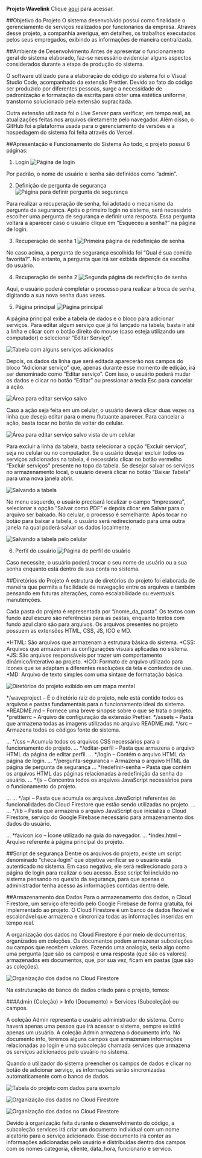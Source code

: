 **Projeto Wavelink**
Clique [aqui](https://waveproject.vercel.app/login) para acessar.

##Objetivo do Projeto
O sistema desenvolvido possui como finalidade o gerenciamento de serviços realizados por funcionários da empresa. Através desse projeto, a companhia averigua, em detalhes, os trabalhos executados pelos seus empregados, exibindo as informações de maneira centralizada.

##Ambiente de Desenvolvimento
Antes de apresentar o funcionamento geral do sistema elaborado, faz-se necessário evidenciar alguns aspectos considerados durante a etapa de produção do sistema.

O software utilizado para a elaboração do código do sistema foi o Visual Studio Code, acompanhado da extensão Prettier. Devido ao fato do código ser produzido por diferentes pessoas, surge a necessidade de padronização e formatação da escrita para obter uma estética uniforme, transtorno solucionado pela extensão supracitada. 

Outra extensão utilizada foi o Live Server para verificar, em tempo real, as atualizações feitas nos arquivos diretamente pelo navegador. Além disso, o GitHub foi a plataforma usada para o gerenciamento de versões e a hospedagem do sistema foi feita através do Vercel.

##Apresentação e Funcionamento do Sistema
Ao todo, o projeto possui 6 páginas:

1. Login
![Página de login](assets/login.png "Página de login")

Por padrão, o nome de usuário e senha são definidos como “admin”. 

2. Definição de pergunta de segurança
![Página para definir pergunta de segurança](assets/definir-pergunta-seguranca.png "Página para escolha da pergunta de segurança")

Para realizar a recuperação de senha, foi adotado o mecanismo da pergunta de segurança. Após o primeiro login no sistema, será necessário escolher uma pergunta de segurança e definir uma resposta. Essa pergunta voltará a aparecer caso o usuário clique em “Esqueceu a senha?” na página de login.

3. Recuperação de senha 1
![Primeira página de redefinição de senha](assets/redefinir-senha.png "Primeira página de redefinição de senha")

No caso acima, a pergunta de segurança escolhida foi “Qual é sua comida favorita?”. No entanto, a pergunta que irá ser exibida depende da escolha do usuário.

4. Recuperação de senha 2
![Segunda página de redefinição de senha](assets/redefinir-senha-2.png "Segunda página de redefinição de senha")

Aqui, o usuário poderá completar o processo para realizar a troca de senha, digitando a sua nova senha duas vezes.

5. Página principal
![Página principal](assets/principal.png "Página principal")

A página principal exibe a tabela de dados e o bloco para adicionar serviços. Para editar algum serviço que já foi lançado na tabela, basta ir até a linha e clicar com o botão direito do mouse (caso esteja utilizando um computador) e selecionar “Editar Serviço”. 

![Tabela com alguns serviços adicionados](assets/menu-flutuante.png "Serviços prestados")

Depois, os dados da linha que será editada aparecerão nos campos do bloco “Adicionar serviço” que, apenas durante esse momento de edição, irá ser denominado como “Editar serviço”. Com isso, o usuário poderá mudar os dados e clicar no botão “Editar” ou pressionar a tecla Esc para cancelar a ação. 

![Área para editar serviço salvo](assets/editar-servico.png "Área para editar serviços")

Caso a ação seja feita em um celular, o usuário deverá clicar duas vezes na linha que deseja editar para o menu flutuante aparecer. Para cancelar a ação, basta tocar no botão de voltar do celular.

![Área para editar serviço salvo vista de um celular](assets/editar-servico-celular.png "Área para editar serviços em celulares")

Para excluir a linha da tabela, basta selecionar a opção “Excluir serviço”, seja no celular ou no computador. Se o usuário desejar excluir todos os serviços adicionados na tabela, é necessário clicar no botão vermelho “Excluir serviços” presente no topo da tabela. Se desejar salvar os serviços no armazenamento local, o usuário deverá clicar no botão “Baixar Tabela” para uma nova janela abrir.

![Salvando a tabela](assets/salvar-tabela.png "Salvando a tabela")

No menu esquerdo, o usuário precisará localizar o campo “Impressora”, selecionar a opção “Salvar como PDF” e depois clicar em Salvar para o arquivo ser baixado. No celular, o processo é semelhante. Após tocar no botão para baixar a tabela, o usuário será redirecionado para uma outra janela na qual poderá salvar os dados localmente.

![Salvando a tabela pelo celular](assets/salvar-tabela-celular.png "Salvando a tabela pelo celular")

6. Perfil do usuário
![Página de perfil do usuário](assets/perfil-usuario.png "Página de perfil do usuário")

Caso necessite, o usuário poderá trocar o seu nome de usuário ou a sua senha enquanto está dentro da sua conta no sistema.

##Diretórios do Projeto
A estrutura de diretórios do projeto foi elaborada de maneira que permita a facilidade de navegação entre os arquivos e também pensando em futuras alterações, como escalabilidade ou eventuais manutenções.

Cada pasta do projeto é representada por “/nome_da_pasta”. Os textos com fundo azul escuro são referências para as pastas, enquanto textos com fundo azul claro são para arquivos. Os arquivos presentes no projeto possuem as extensões HTML, CSS, JS, ICO e MD.

*HTML: São arquivos que armazenam a estrutura básica do sistema.
*CSS: Arquivos que armazenam as configurações visuais aplicadas no sistema.
*JS: São arquivos responsáveis por trazer um comportamento dinâmico/interativo ao projeto.
*ICO: Formato de arquivo utilizado para ícones que se adaptam a diferentes resoluções da tela e contextos de uso.
*MD: Arquivo de texto simples com uma sintaxe de formatação básica.

![Diretórios do projeto exibido em um mapa mental](assets/diretorios.png "Diretórios do projeto")

*/waveproject – É o diretório raiz do projeto, nele está contido todos os arquivos e pastas fundamentais para o funcionamento ideal do sistema.
*README.md – Fornece uma breve sinopse sobre o que se trata o projeto. 
*prettierrc – Arquivo de configuração da extensão Prettier.
*/assets – Pasta que armazena todas as imagens utilizadas no arquivo README.md.
*/src – Armazena todos os códigos fonte do sistema.

... */css – Acumula todos os arquivos CSS necessários para o funcionamento do projeto.
... */editar-perfil – Pasta que armazena o arquivo HTML da página de editar perfil.
... */login – Contém o arquivo HTML da página de login.
... */pergunta-seguranca – Armazena o arquivo HTML da página de pergunta de segurança
... */redefinir-senha – Pasta que contém os arquivos HTML das páginas relacionadas à redefinição da senha do usuário.
... */js – Concentra todos os arquivos JavaScript necessários para o funcionamento do projeto.

... ... */api – Pasta que acumula os arquivos JavaScript referentes às funcionalidades do Cloud Firestore que estão sendo utilizadas no projeto. 
... ... */lib – Pasta que armazena o arquivo JavaScript que inicializa o Cloud Firestore, serviço do Google Firebase necessário para armazenamento dos dados do usuário.

... *favicon.ico – Ícone utilizado na guia do navegador.
... *index.html – Arquivo referente à página principal do projeto.

##Script de segurança
Dentre os arquivos do projeto, existe um script denominado “checa-login” que objetiva verificar se o usuário está autenticado no sistema. Em caso negativo, ele será redirecionado para a página de login para realizar o seu acesso. Esse script foi incluído no sistema pensando no quesito da segurança, para que apenas o administrador tenha acesso às informações contidas dentro dele.

##Armazenamento dos Dados
Para o armazenamento dos dados, o Cloud Firestore, um serviço oferecido pelo Google Firebase de forma gratuita, foi implementado ao projeto. O Cloud Firestore é um banco de dados flexível e escalonável que armazena e sincroniza todas as informações inseridas em tempo real.

A organização dos dados no Cloud Firestore é por meio de documentos, organizados em coleções. Os documentos podem armazenar subcoleções ou campos que recebem valores. Fazendo uma analogia, seria algo como uma pergunta (que são os campos) e uma resposta (que são os valores) armazenados em documentos, que, por sua vez, ficam em pastas (que são as coleções).

![Organização dos dados no Cloud Firestore](assets/firebase1.png "Organização dos dados no Cloud Firestore")

Na estruturação do banco de dados criado para o projeto, temos:

###Admin (Coleção) > Info (Documento) > Services (Subcoleção) ou campos.

A coleção Admin representa o usuário administrador do sistema. Como haverá apenas uma pessoa que irá acessar o sistema, sempre existirá apenas um usuário. A coleção Admin armazena o documento info. No documento info, teremos alguns campos que armazenam informações relacionadas ao login e uma subcoleção chamada services que armazena os serviços adicionados pelo usuário no sistema.

Quando o utilizador do sistema preencher os campos de dados e clicar no botão de adicionar serviço, as informações serão sincronizadas automaticamente com o banco de dados.

![Tabela do projeto com dados para exemplo](assets/servicos-prestados.png "Tabela com dados para exemplo")

![Organização dos dados no Cloud Firestore](assets/firebase2.png "Organização dos dados no Cloud Firestore")

![Organização dos dados no Cloud Firestore](assets/firebase3.png "Organização dos dados no Cloud Firestore")

Devido à organização feita durante o desenvolvimento do código, a subcoleção services irá criar um documento individual com um nome aleatório para o serviço adicionado. Esse documento irá conter as informações adicionadas pelo usuário e distribuídas dentro dos campos com os nomes categoria, cliente, data_hora, funcionario e servico.